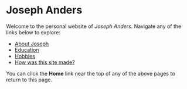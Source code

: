 **Joseph Anders**
=====================

Welcome to the personal website of *Joseph Anders*.
Navigate any of the links below to explore:

* [About Joseph](https://github.com/JosephAnders4/Midterm-project/blob/cedc6ec97d2b2693ec9f73cfadc528f0fbd72944/aboutme.md)
* [Education](https://github.com/JosephAnders4/Midterm-project/blob/2eb6c38c3f777ea6ee6919ee0b24b21772fa62c2/education.md)
* [Hobbies](https://github.com/JosephAnders4/Midterm-project/blob/28c9eaaf717ec811d6aa2b1df1b6eff24d2dfbc5/hobbies.md)
* [How was this site made?](https://github.com/JosephAnders4/Midterm-project/blob/4b54bfe36217a269ee5143824f0b9a9dfba2c0cc/howto.md)

You can click the **Home** link near the top of any of the above pages to return to this page.
